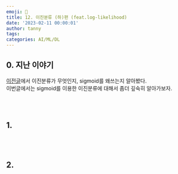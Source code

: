 ```yaml
---
emoji: 🔮
title: 12. 이진분류 (하)편 (feat.log-likelihood)
date: '2023-02-11 00:00:01'
author: tanny
tags: 
categories: AI/ML/DL
---
```


## 0. 지난 이야기
[이전글](https://tannybrown.github.io/ai/12/)에서 이진분류가 무엇인지, sigmoid를 왜쓰는지 알아봤다.<br>
이번글에서는 sigmoid를 이용한 이진분류에 대해서 좀더 깊숙히 알아가보자.


<br>
<br>

## 1.


<br>
<br>

## 2.

<br>
<br>
